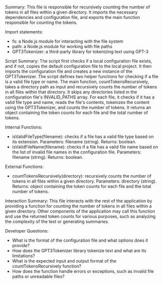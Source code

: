Summary:
This file is responsible for recursively counting the number of tokens in all files within a given directory. It imports the necessary dependencies and configuration file, and exports the main function responsible for counting the tokens.

Import statements:
- fs: a Node.js module for interacting with the file system
- path: a Node.js module for working with file paths
- GPT3Tokenizer: a third-party library for tokenizing text using GPT-3

Script Summary:
The script first checks if a local configuration file exists, and if not, copies the default configuration file to the local project. It then imports the configuration file and creates a new instance of the GPT3Tokenizer. The script defines two helper functions for checking if a file is a valid file type or name. The main function, countTokensRecursively, takes a directory path as input and recursively counts the number of tokens in all files within that directory. It skips any directories listed in the configuration file's INVALID_PATHS array. For each file, it checks if it has a valid file type and name, reads the file's contents, tokenizes the content using the GPT3Tokenizer, and counts the number of tokens. It returns an object containing the token counts for each file and the total number of tokens.

Internal Functions:
- isValidFileType(filename): checks if a file has a valid file type based on its extension. Parameters: filename (string). Returns: boolean.
- isValidFileName(filename): checks if a file has a valid file name based on the list of invalid file names in the configuration file. Parameters: filename (string). Returns: boolean.

External Functions:
- countTokensRecursively(directory): recursively counts the number of tokens in all files within a given directory. Parameters: directory (string). Returns: object containing the token counts for each file and the total number of tokens.

Interaction Summary:
This file interacts with the rest of the application by providing a function for counting the number of tokens in all files within a given directory. Other components of the application may call this function and use the returned token counts for various purposes, such as analyzing the complexity of the text or generating summaries.

Developer Questions:
- What is the format of the configuration file and what options does it provide?
- How does the GPT3Tokenizer library tokenize text and what are its limitations?
- What is the expected input and output format of the countTokensRecursively function?
- How does the function handle errors or exceptions, such as invalid file paths or unreadable files?